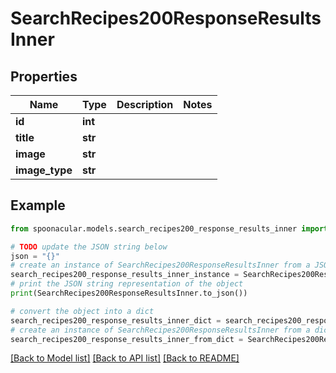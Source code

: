 # SearchRecipes200ResponseResultsInner


## Properties

Name | Type | Description | Notes
------------ | ------------- | ------------- | -------------
**id** | **int** |  | 
**title** | **str** |  | 
**image** | **str** |  | 
**image_type** | **str** |  | 

## Example

```python
from spoonacular.models.search_recipes200_response_results_inner import SearchRecipes200ResponseResultsInner

# TODO update the JSON string below
json = "{}"
# create an instance of SearchRecipes200ResponseResultsInner from a JSON string
search_recipes200_response_results_inner_instance = SearchRecipes200ResponseResultsInner.from_json(json)
# print the JSON string representation of the object
print(SearchRecipes200ResponseResultsInner.to_json())

# convert the object into a dict
search_recipes200_response_results_inner_dict = search_recipes200_response_results_inner_instance.to_dict()
# create an instance of SearchRecipes200ResponseResultsInner from a dict
search_recipes200_response_results_inner_from_dict = SearchRecipes200ResponseResultsInner.from_dict(search_recipes200_response_results_inner_dict)
```
[[Back to Model list]](../README.md#documentation-for-models) [[Back to API list]](../README.md#documentation-for-api-endpoints) [[Back to README]](../README.md)


